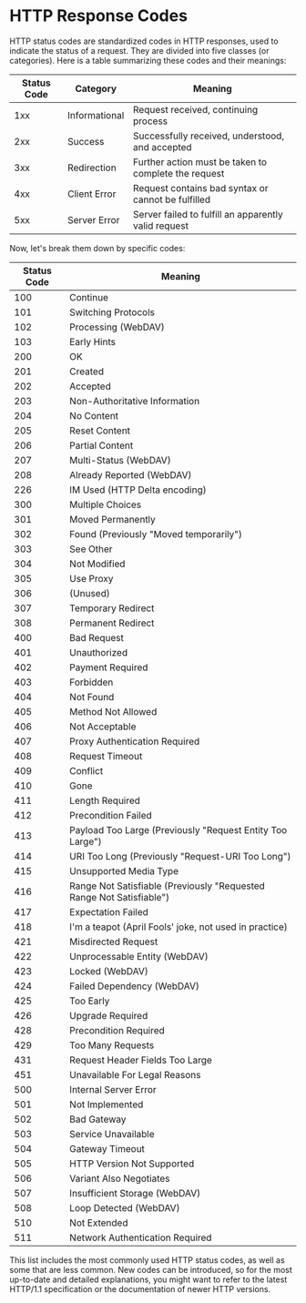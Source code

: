 # HTTP Response Codes

HTTP status codes are standardized codes in HTTP responses, used to indicate the status of a request. They are divided into five classes (or categories). Here is a table summarizing these codes and their meanings:

| Status Code | Category                          | Meaning                                                                                                  |
|-------------|-----------------------------------|----------------------------------------------------------------------------------------------------------|
| 1xx         | Informational                     | Request received, continuing process                                                                     |
| 2xx         | Success                           | Successfully received, understood, and accepted                                                         |
| 3xx         | Redirection                       | Further action must be taken to complete the request                                                    |
| 4xx         | Client Error                      | Request contains bad syntax or cannot be fulfilled                                                      |
| 5xx         | Server Error                      | Server failed to fulfill an apparently valid request                                                    |

Now, let's break them down by specific codes:

| Status Code | Meaning                                                                                                         |
|-------------|-----------------------------------------------------------------------------------------------------------------|
| 100         | Continue                                                                                                        |
| 101         | Switching Protocols                                                                                             |
| 102         | Processing (WebDAV)                                                                                             |
| 103         | Early Hints                                                                                                     |
| 200         | OK                                                                                                              |
| 201         | Created                                                                                                         |
| 202         | Accepted                                                                                                        |
| 203         | Non-Authoritative Information                                                                                   |
| 204         | No Content                                                                                                      |
| 205         | Reset Content                                                                                                   |
| 206         | Partial Content                                                                                                 |
| 207         | Multi-Status (WebDAV)                                                                                           |
| 208         | Already Reported (WebDAV)                                                                                       |
| 226         | IM Used (HTTP Delta encoding)                                                                                   |
| 300         | Multiple Choices                                                                                                |
| 301         | Moved Permanently                                                                                               |
| 302         | Found (Previously "Moved temporarily")                                                                           |
| 303         | See Other                                                                                                       |
| 304         | Not Modified                                                                                                    |
| 305         | Use Proxy                                                                                                       |
| 306         | (Unused)                                                                                                        |
| 307         | Temporary Redirect                                                                                              |
| 308         | Permanent Redirect                                                                                              |
| 400         | Bad Request                                                                                                     |
| 401         | Unauthorized                                                                                                    |
| 402         | Payment Required                                                                                                |
| 403         | Forbidden                                                                                                       |
| 404         | Not Found                                                                                                       |
| 405         | Method Not Allowed                                                                                              |
| 406         | Not Acceptable                                                                                                  |
| 407         | Proxy Authentication Required                                                                                   |
| 408         | Request Timeout                                                                                                 |
| 409         | Conflict                                                                                                        |
| 410         | Gone                                                                                                            |
| 411         | Length Required                                                                                                 |
| 412         | Precondition Failed                                                                                             |
| 413         | Payload Too Large (Previously "Request Entity Too Large")                                                        |
| 414         | URI Too Long (Previously "Request-URI Too Long")                                                                 |
| 415         | Unsupported Media Type                                                                                          |
| 416         | Range Not Satisfiable (Previously "Requested Range Not Satisfiable")                                             |
| 417         | Expectation Failed                                                                                              |
| 418         | I'm a teapot (April Fools' joke, not used in practice)                                                          |
| 421         | Misdirected Request                                                                                             |
| 422         | Unprocessable Entity (WebDAV)                                                                                   |
| 423         | Locked (WebDAV)                                                                                                 |
| 424         | Failed Dependency (WebDAV)                                                                                      |
| 425         | Too Early                                                                                                       |
| 426         | Upgrade Required                                                                                                |
| 428         | Precondition Required                                                                                           |
| 429         | Too Many Requests                                                                                               |
| 431         | Request Header Fields Too Large                                                                                 |
| 451         | Unavailable For Legal Reasons                                                                                   |
| 500         | Internal Server Error                                                                                           |
| 501         | Not Implemented                                                                                                 |
| 502         | Bad Gateway                                                                                                     |
| 503         | Service Unavailable                                                                                             |
| 504         | Gateway Timeout                                                                                                 |
| 505         | HTTP Version Not Supported                                                                                      |
| 506         | Variant Also Negotiates                                                                                         |
| 507         | Insufficient Storage (WebDAV)                                                                                   |
| 508         | Loop Detected (WebDAV)                                                                                          |
| 510         | Not Extended                                                                                                    |
| 511         | Network Authentication Required                                                                                 |

This list includes the most commonly used HTTP status codes, as well as some that are less common. New codes can be introduced, so for the most up-to-date and detailed explanations, you might want to refer to the latest HTTP/1.1 specification or the documentation of newer HTTP versions.
